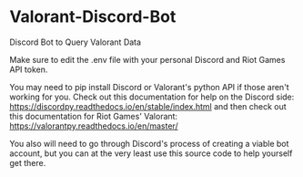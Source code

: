 # Valorant-Discord-Bot
Discord Bot to Query Valorant Data

Make sure to edit the .env file with your personal Discord and Riot Games API token.

You may need to pip install Discord or Valorant's python API if those aren't working for you. Check out this documentation for help on the Discord side: https://discordpy.readthedocs.io/en/stable/index.html and then check out this documentation for Riot Games' Valorant: https://valorantpy.readthedocs.io/en/master/

You also will need to go through Discord's process of creating a viable bot account, but you can at the very least use this source code to help yourself get there.
